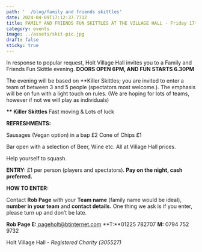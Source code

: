 ```yaml
---
path: '  /blog/family and friends skittles'
date: 2024-04-09T17:12:37.771Z
title: FAMILY AND FRIENDS FUN SKITTLES AT THE VILLAGE HALL - Friday 17th May 2024
category: events
image: ../assets/skit-pic.jpg
draft: false
sticky: true
---
```

In response to popular request, Holt Village Hall invites you to a Family and Friends Fun Skittle evening.  **DOORS OPEN 6PM, AND FUN STARTS 6.30PM**

The evening will be based on \*\*Killer Skittles; you are invited to enter a team of between 3 and 5 people (spectators most welcome.). The emphasis will be on fun with a light touch on rules. (We are hoping for lots of teams, however if not we will play as individuals)

**\*\* Killer Skittles** Fast moving & Lots of luck 

**REFRESHMENTS:**

Sausages (Vegan option) in a bap £2 Cone of Chips £1

Bar open with a selection of Beer, Wine etc. All at Village Hall prices.

Help yourself to squash.

**ENTRY:**  £1 per person (players and spectators).  **Pay on the night, cash preferred.**

**HOW TO ENTER:**

Contact **Rob Page** with your **Team name** (family name would be ideal), **number in your team** and **contact details.** One thing we ask is if you enter, please turn up and don’t be late.

**Rob Page  E:**[  pageholt@btinternet.com](mailto:pageholt@btinternet.com)  **T:**01225 782707  **M:** 0794 752 9732

Holt Village Hall - *Registered Charity (305527)*